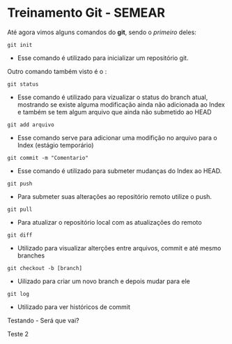 # Treinamento Git - SEMEAR

Até agora vimos alguns comandos do **git**, sendo o *primeiro* deles:

`git init`

* Esse comando é utilizado para inicializar um repositório git.

Outro comando também visto é o :

`git status`

* Esse comando é utilizado para vizualizar o status do branch atual, mostrando se existe alguma modificação ainda não adicionada ao Index e também se tem algum arquivo que ainda não submetido ao HEAD

`git add arquivo`

* Esse comando serve para adicionar uma modifição no arquivo para o Index (estágio temporário)

`git commit -m "Comentario"`

* Esse comando é utilizado para submeter mudanças do Index ao HEAD.

`git push`

* Para submeter suas alterações ao repositório remoto utilize o push.

`git pull`

* Para atualizar o repositório local com as atualizações do remoto


`git diff`

* Utilizado para visualizar alterções entre arquivos, commit e até mesmo branches

`git checkout -b [branch]`

* Uilizado para criar um novo branch e depois mudar para ele

`git log`

* Utilizado para ver históricos de commit

Testando - Será que vai?

Teste 2
